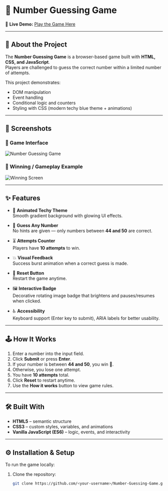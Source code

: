 # 🎲 Number Guessing Game  

🔗 **Live Demo:** [Play the Game Here](https://numberguessingamebygideon.netlify.app/)  

---

## 📖 About the Project  
The **Number Guessing Game** is a browser-based game built with **HTML, CSS, and JavaScript**.  
Players are challenged to guess the correct number within a limited number of attempts.  

This project demonstrates:  
- DOM manipulation  
- Event handling  
- Conditional logic and counters  
- Styling with CSS (modern techy blue theme + animations)  

---

## 📸 Screenshots  

### 🎲 Game Interface  
![Number Guessing Game](assets/images/numgame.jpeg)  

### 🎉 Winning / Gameplay Example  
![Winning Screen](assets/images/numgame1.jpeg)  

---

## ✨ Features  
- 🎨 **Animated Techy Theme**  
  Smooth gradient background with glowing UI effects.  

- 🎲 **Guess Any Number**  
  No hints are given — only numbers between **44 and 50** are correct.  

- ⏳ **Attempts Counter**  
  Players have **10 attempts** to win.  

- 💥 **Visual Feedback**  
  Success burst animation when a correct guess is made.  

- 🔄 **Reset Button**  
  Restart the game anytime.  

- 🖼️ **Interactive Badge**  
  Decorative rotating image badge that brightens and pauses/resumes when clicked.  

- ♿ **Accessibility**  
  Keyboard support (Enter key to submit), ARIA labels for better usability.  

---

## 🕹️ How It Works  
1. Enter a number into the input field.  
2. Click **Submit** or press **Enter**.  
3. If your number is between **44 and 50**, you win 🎉.  
4. Otherwise, you lose one attempt.  
5. You have **10 attempts** total.  
6. Click **Reset** to restart anytime.  
7. Use the **How it works** button to view game rules.  

---

## 🛠️ Built With  

- **HTML5** – semantic structure  
- **CSS3** – custom styles, variables, and animations  
- **Vanilla JavaScript (ES6)** – logic, events, and interactivity  

---

## ⚙️ Installation & Setup  
To run the game locally:  

1. Clone the repository:  
   ```bash
   git clone https://github.com/<your-username>/Number-Guessing-Game.git

   

